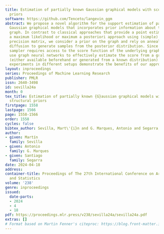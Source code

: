 ```yaml
---
title: Estimation of partially known Gaussian graphical models with score-based structural
  priors
software: https://github.com/Tenceto/langevin_ggm
abstract: We propose a novel algorithm for the support estimation of partially known
  Gaussian graphical models that incorporates prior information about the underlying
  graph. In contrast to classical approaches that provide a point estimate based on
  a maximum likelihood or maximum a posteriori approach using (simple) priors on the
  precision matrix, we consider a prior on the graph and rely on annealed Langevin
  diffusion to generate samples from the posterior distribution. Since the Langevin
  sampler requires access to the score function of the underlying graph prior, we
  use graph neural networks to effectively estimate the score from a graph dataset
  (either available beforehand or generated from a known distribution). Numerical
  experiments in different setups demonstrate the benefits of our approach.
layout: inproceedings
series: Proceedings of Machine Learning Research
publisher: PMLR
issn: 2640-3498
id: sevilla24a
month: 0
tex_title: Estimation of partially known {G}aussian graphical models with score-based
  structural priors
firstpage: 1558
lastpage: 1566
page: 1558-1566
order: 1558
cycles: false
bibtex_author: Sevilla, Mart\'{i}n and G. Marques, Antonio and Segarra, Santiago
author:
- given: Martín
  family: Sevilla
- given: Antonio
  family: G. Marques
- given: Santiago
  family: Segarra
date: 2024-04-18
address:
container-title: Proceedings of The 27th International Conference on Artificial Intelligence
  and Statistics
volume: '238'
genre: inproceedings
issued:
  date-parts:
  - 2024
  - 4
  - 18
pdf: https://proceedings.mlr.press/v238/sevilla24a/sevilla24a.pdf
extras: []
# Format based on Martin Fenner's citeproc: https://blog.front-matter.io/posts/citeproc-yaml-for-bibliographies/
---
```

